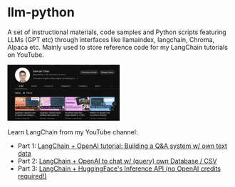 # llm-python
A set of instructional materials, code samples and Python scripts featuring LLMs (GPT etc) through interfaces like llamaindex, langchain, Chroma, Alpaca etc. Mainly used to store reference code for my LangChain tutorials on YouTube.

<img src="assets/youtube.png" width="50%" alt="LangChain youtube tutorials" />

Learn LangChain from my YouTube channel:
- Part 1: [LangChain + OpenAI tutorial: Building a Q&A system w/ own text data](https://youtu.be/DYOU_Z0hAwo)
- Part 2: [LangChain + OpenAI to chat w/ (query)  own Database / CSV](https://youtu.be/Fz0WJWzfNPI)  
- Part 3: [LangChain + HuggingFace's Inference API (no OpenAI credits required!)](https://youtu.be/dD_xNmePdd0)